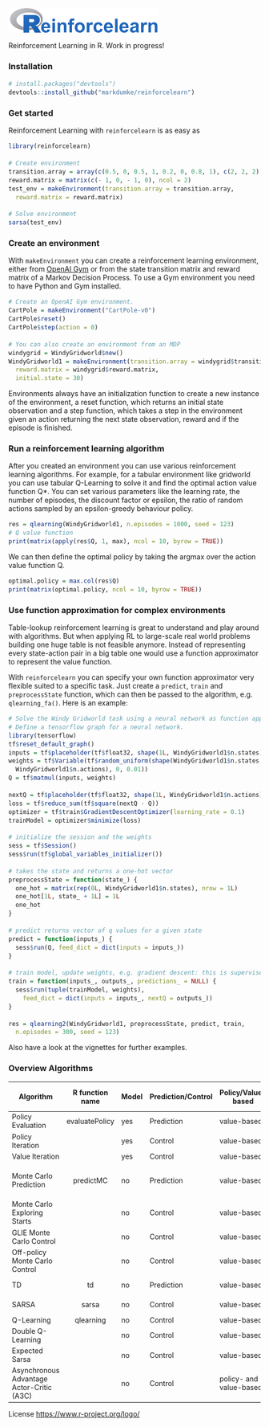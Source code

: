 ![Alt-Text](ReinforceLogo4.png)

Reinforcement Learning in R. Work in progress!

### Installation

```r
# install.packages("devtools")
devtools::install_github("markdumke/reinforcelearn")
```

### Get started
Reinforcement Learning with `reinforcelearn` is as easy as
```r
library(reinforcelearn)

# Create environment
transition.array = array(c(0.5, 0, 0.5, 1, 0.2, 0, 0.8, 1), c(2, 2, 2))
reward.matrix = matrix(c(- 1, 0, - 1, 0), ncol = 2)
test_env = makeEnvironment(transition.array = transition.array,
  reward.matrix = reward.matrix)

# Solve environment
sarsa(test_env)
```

### Create an environment

With `makeEnvironment` you can create a reinforcement learning environment, either from [OpenAI Gym](https://gym.openai.com/) or from the state transition matrix and reward matrix of a Markov Decision Process. To use a Gym environment you need to have Python and Gym installed.

```r
# Create an OpenAI Gym environment.
CartPole = makeEnvironment("CartPole-v0")
CartPole$reset()
CartPole$step(action = 0)

# You can also create an environment from an MDP
windygrid = WindyGridworld$new()
WindyGridworld1 = makeEnvironment(transition.array = windygrid$transition.array,
  reward.matrix = windygrid$reward.matrix,
  initial.state = 30)
```

Environments always have an initialization function to create a new instance of the environment, a reset function, which returns an initial state observation and a step function, which takes a step in the environment given an action returning the next state observation, reward and if the episode is finished.

### Run a reinforcement learning algorithm

After you created an environment you can use various reinforcement learning algorithms. For example, for a tabular environment like  gridworld you can use tabular Q-Learning to solve it and find the optimal action value function Q*. You can set various parameters like the learning rate, the number of episodes, the discount factor or epsilon, the ratio of random actions sampled by an epsilon-greedy behaviour policy.

```r
res = qlearning(WindyGridworld1, n.episodes = 1000, seed = 123)
# Q value function
print(matrix(apply(res$Q, 1, max), ncol = 10, byrow = TRUE))
```

We can then define the optimal policy by taking the argmax over the action value function Q.

```r
optimal.policy = max.col(res$Q)
print(matrix(optimal.policy, ncol = 10, byrow = TRUE))
```

### Use function approximation for complex environments

Table-lookup reinforcement learning is great to understand and play around with algorithms. But when applying RL to large-scale real world problems building one huge table is not feasible anymore. Instead of representing every state-action pair in a big table one would use a function approximator to represent the value function.

With `reinforcelearn` you can specify your own function approximator very flexible suited to a specific task.
Just create a `predict`, `train` and `preprocessState` function, which can then be passed to the algorithm, e.g. `qlearning_fa()`. Here is an example:

```r
# Solve the Windy Gridworld task using a neural network as function approximator
# Define a tensorflow graph for a neural network.
library(tensorflow)
tf$reset_default_graph()
inputs = tf$placeholder(tf$float32, shape(1L, WindyGridworld1$n.states))
weights = tf$Variable(tf$random_uniform(shape(WindyGridworld1$n.states, 
  WindyGridworld1$n.actions), 0, 0.01))
Q = tf$matmul(inputs, weights)

nextQ = tf$placeholder(tf$float32, shape(1L, WindyGridworld1$n.actions))
loss = tf$reduce_sum(tf$square(nextQ - Q))
optimizer = tf$train$GradientDescentOptimizer(learning_rate = 0.1)
trainModel = optimizer$minimize(loss)

# initialize the session and the weights
sess = tf$Session()
sess$run(tf$global_variables_initializer())

# takes the state and returns a one-hot vector
preprocessState = function(state_) {
  one_hot = matrix(rep(0L, WindyGridworld1$n.states), nrow = 1L)
  one_hot[1L, state_ + 1L] = 1L
  one_hot
}

# predict returns vector of q values for a given state
predict = function(inputs_) {
  sess$run(Q, feed_dict = dict(inputs = inputs_))
}

# train model, update weights, e.g. gradient descent: this is supervised learning
train = function(inputs_, outputs_, predictions_ = NULL) {
  sess$run(tuple(trainModel, weights),
    feed_dict = dict(inputs = inputs_, nextQ = outputs_))
}

res = qlearning2(WindyGridworld1, preprocessState, predict, train, 
  n.episodes = 300, seed = 123)
```

Also have a look at the vignettes for further examples.





### Overview Algorithms

| Algorithm                                 |  R function name  | Model | Prediction/Control | Policy/Value-based      | on-policy/off-policy | Return | Comments                       |
|-------------------------------------------|:-----------------:|-------|--------------------|-------------------------|----------------------|--------|--------------------------------|
| Policy Evaluation                         | evaluatePolicy    | yes   | Prediction         | value-based             |                      | V      |                                |
| Policy Iteration                          |      | yes   | Control            | value-based             |                      | V      |                                |
| Value Iteration                           |       | yes   | Control            | value-based             |                      | V      |                                |
| Monte Carlo Prediction                    | predictMC         | no    | Prediction         | value-based             | on                   | V      | first-visit and every-visit MC |
| Monte Carlo Exploring Starts              |       | no    | Control            | value-based             | on                   | Q      |                                |
| GLIE Monte Carlo Control                  |  | no    | Control            | value-based             | on                   | Q      | first-visit MC                 |
| Off-policy Monte Carlo Control            |                   | no    | Control            | value-based             | off                  | Q      | every-visit MC                 |
| TD                                        | td                | no    | Prediction         | value-based             | on                   | V      | lambda version                 |
| SARSA                                     | sarsa             | no    | Control            | value-based             | on                   | Q      | lambda version                 |
| Q-Learning                                | qlearning         | no    | Control            | value-based             | off                  | Q      |                                |
| Double Q-Learning                         |         | no    | Control            | value-based             | off                  | Q      |                                |
| Expected Sarsa                            |      | no    | Control            | value-based             | ?                    | Q      |                                |
| Asynchronous Advantage Actor-Critic (A3C) |                   | no    | Control            | policy- and value-based | ?                    | ?      |                                |


License https://www.r-project.org/logo/
